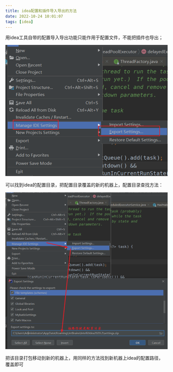 ```yaml
---
title: idea配置和插件导入导出的方法
date: 2022-10-24 10:01:07
tags: [idea]
---
```


用idea工具自带的配置导入导出功能只能作用于配置文件，不能把插件也导出；

![](../images/2022-10-24-10-02-37.png)

可以找到idea的配置目录，把配置目录覆盖的新的机器上，配置目录查找方法：

![](../images/2022-10-24-10-06-41.png)

把该目录打包移动到新的机器上，用同样的方法找到新机器上idea的配置路径，覆盖即可


